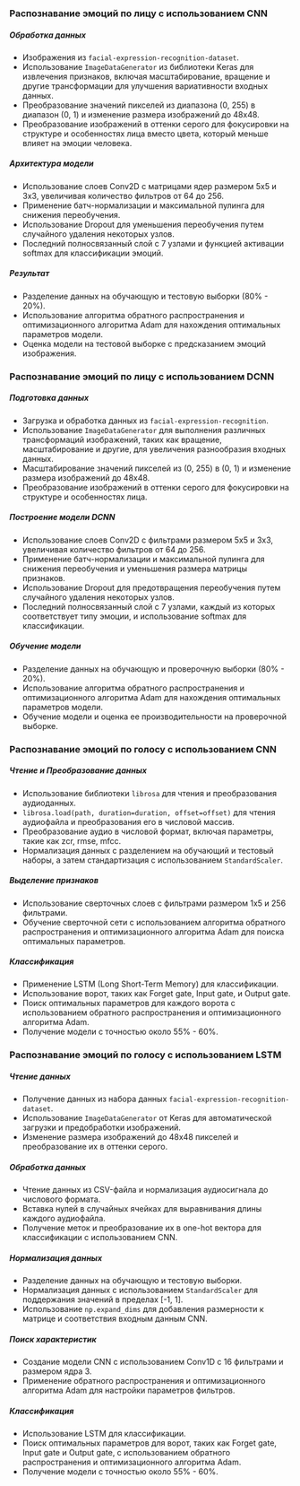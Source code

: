 ### Распознавание эмоций по лицу с использованием CNN

##### Обработка данных

- Изображения из `facial-expression-recognition-dataset`.
- Использование `ImageDataGenerator` из библиотеки Keras для извлечения признаков, включая масштабирование, вращение и другие трансформации для улучшения вариативности входных данных.
- Преобразование значений пикселей из диапазона (0, 255) в диапазон (0, 1) и изменение размера изображений до 48x48.
- Преобразование изображений в оттенки серого для фокусировки на структуре и особенностях лица вместо цвета, который меньше влияет на эмоции человека.

##### Архитектура модели

- Использование слоев Conv2D с матрицами ядер размером 5x5 и 3x3, увеличивая количество фильтров от 64 до 256.
- Применение батч-нормализации и максимальной пулинга для снижения переобучения.
- Использование Dropout для уменьшения переобучения путем случайного удаления некоторых узлов.
- Последний полносвязанный слой с 7 узлами и функцией активации softmax для классификации эмоций.

##### Результат

- Разделение данных на обучающую и тестовую выборки (80% - 20%).
- Использование алгоритма обратного распространения и оптимизационного алгоритма Adam для нахождения оптимальных параметров модели.
- Оценка модели на тестовой выборке с предсказанием эмоций изображения.

### Распознавание эмоций по лицу с использованием DCNN

##### Подготовка данных

- Загрузка и обработка данных из `facial-expression-recognition`.
- Использование `ImageDataGenerator` для выполнения различных трансформаций изображений, таких как вращение, масштабирование и другие, для увеличения разнообразия входных данных.
- Масштабирование значений пикселей из (0, 255) в (0, 1) и изменение размера изображений до 48x48.
- Преобразование изображений в оттенки серого для фокусировки на структуре и особенностях лица.

##### Построение модели DCNN

- Использование слоев Conv2D с фильтрами размером 5x5 и 3x3, увеличивая количество фильтров от 64 до 256.
- Применение батч-нормализации и максимальной пулинга для снижения переобучения и уменьшения размера матрицы признаков.
- Использование Dropout для предотвращения переобучения путем случайного удаления некоторых узлов.
- Последний полносвязанный слой с 7 узлами, каждый из которых соответствует типу эмоции, и использование softmax для классификации.

##### Обучение модели

- Разделение данных на обучающую и проверочную выборки (80% - 20%).
- Использование алгоритма обратного распространения и оптимизационного алгоритма Adam для нахождения оптимальных параметров модели.
- Обучение модели и оценка ее производительности на проверочной выборке.

### Распознавание эмоций по голосу с использованием CNN

##### Чтение и Преобразование данных

- Использование библиотеки `librosa` для чтения и преобразования аудиоданных.
- `librosa.load(path, duration=duration, offset=offset)` для чтения аудиофайла и преобразования его в числовой массив.
- Преобразование аудио в числовой формат, включая параметры, такие как zcr, rmse, mfcc.
- Нормализация данных с разделением на обучающий и тестовый наборы, а затем стандартизация с использованием `StandardScaler`.

##### Выделение признаков

- Использование сверточных слоев с фильтрами размером 1x5 и 256 фильтрами.
- Обучение сверточной сети с использованием алгоритма обратного распространения и оптимизационного алгоритма Adam для поиска оптимальных параметров.

##### Классификация

- Применение LSTM (Long Short-Term Memory) для классификации.
- Использование ворот, таких как Forget gate, Input gate, и Output gate.
- Поиск оптимальных параметров для каждого ворота с использованием обратного распространения и оптимизационного алгоритма Adam.
- Получение модели с точностью около 55% - 60%.

### Распознавание эмоций по голосу с использованием LSTM

##### Чтение данных

- Получение данных из набора данных `facial-expression-recognition-dataset`.
- Использование `ImageDataGenerator` от Keras для автоматической загрузки и предобработки изображений.
- Изменение размера изображений до 48x48 пикселей и преобразование их в оттенки серого.

##### Обработка данных

- Чтение данных из CSV-файла и нормализация аудиосигнала до числового формата.
- Вставка нулей в случайных ячейках для выравнивания длины каждого аудиофайла.
- Получение меток и преобразование их в one-hot вектора для классификации с использованием CNN.

##### Нормализация данных

- Разделение данных на обучающую и тестовую выборки.
- Нормализация данных с использованием `StandardScaler` для поддержания значений в пределах [-1, 1].
- Использование `np.expand_dims` для добавления размерности к матрице и соответствия входным данным CNN.

##### Поиск характеристик

- Создание модели CNN с использованием Conv1D с 16 фильтрами и размером ядра 3.
- Применение обратного распространения и оптимизационного алгоритма Adam для настройки параметров фильтров.

##### Классификация

- Использование LSTM для классификации.
- Поиск оптимальных параметров для ворот, таких как Forget gate, Input gate и Output gate, с использованием обратного распространения и оптимизационного алгоритма Adam.
- Получение модели с точностью около 55% - 60%.
